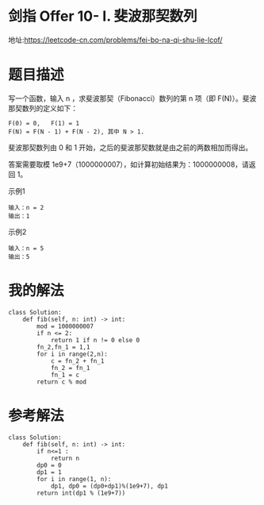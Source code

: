 # 剑指 Offer 10- I. 斐波那契数列
地址:https://leetcode-cn.com/problems/fei-bo-na-qi-shu-lie-lcof/


# 题目描述
写一个函数，输入 n ，求斐波那契（Fibonacci）数列的第 n 项（即 F(N)）。斐波那契数列的定义如下：
```
F(0) = 0,   F(1) = 1
F(N) = F(N - 1) + F(N - 2), 其中 N > 1.
```

斐波那契数列由 0 和 1 开始，之后的斐波那契数就是由之前的两数相加而得出。

答案需要取模 1e9+7（1000000007），如计算初始结果为：1000000008，请返回 1。

示例1
```
输入：n = 2
输出：1

```

示例2
```
输入：n = 5
输出：5

```

# 我的解法
```
class Solution:
    def fib(self, n: int) -> int:
        mod = 1000000007
        if n <= 2:
            return 1 if n != 0 else 0
        fn_2,fn_1 = 1,1
        for i in range(2,n):
            c = fn_2 + fn_1
            fn_2 = fn_1
            fn_1 = c
        return c % mod

```

# 参考解法
```
class Solution:
    def fib(self, n: int) -> int:
        if n<=1 :
            return n
        dp0 = 0
        dp1 = 1
        for i in range(1, n):
            dp1, dp0 = (dp0+dp1)%(1e9+7), dp1
        return int(dp1 % (1e9+7))


```

